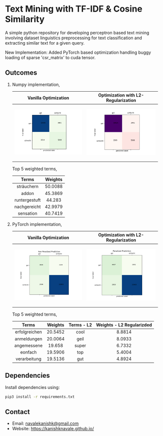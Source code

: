 # Text Mining with TF-IDF & Cosine Similarity

A simple python repository for developing perceptron based text mining involving dataset linguistics preprocessing for text classification and extracting similar text for a given query.

New Implementation: Added PyTorch based optimization handling buggy loading of sparse 'csr_matrix' to cuda tensor.

## Outcomes

1. Numpy implementation,

    |Vanilla Optimization|Optimization with L2-Regularization|
    |:--:|:--:|
    |<p align="left"><img src="outcomes/Confusion Matrix.png" width="350">|<p align="left"><img src="outcomes/Confusion Matrix with L2R.png" width="350">|

    Top 5 weighted terms,

    |Terms|Weights|
    |:--:|:--:|
    |sträuchern|50.0088|
    |addon|45.3869|
    |runtergestuft|44.283 |
    |nachgereicht|42.9979|
    |sensation|40.7419|

2. PyTorch implementation,

    |Vanilla Optimization|Optimization with L2-Regularization|
    |:--:|:--:|
    |<p align="left"><img src="torch_implementation/data/Non Penalized Prediction.png" width="350">|<p align="left"><img src="torch_implementation/data/Penalized Prediction.png" width="350">|

    Top 5 weighted terms,

    |Terms|Weights|Terms - L2|Weights - L2 Regularizded|
    |:--:|:--:|:--:|:--:|
    |erfolgreichen|20.5452|cool|8.8814|
    |anmeldungen|20.0064|geil|8.0933|
    |angemessene|19.658|super|6.7332|
    |eonfach|19.5906|top|5.4004|
    |verarbeitung|19.5136|gut|4.8924|


## Dependencies

Install dependencies using:

```bash
pip3 install -r requirements.txt 
```

## Contact

* Email: navalekanishk@gmail.com
* Website: https://kanishknavale.github.io/
